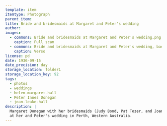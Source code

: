 ```yaml
---
template: item
itemtype: Photograph
parent_item: 
title: Bride and bridesmaids at Margaret and Peter's wedding
author: 
images:
  - commons: Bride and bridesmaids at Margaret and Peter's wedding.png
    caption: Full scan
  - commons: Bride and bridesmaids at Margaret and Peter's wedding, back.png
    caption: Verso
license: pd
date: 1936-09-15
date_precision: day
storage_location: folder1
storage_location_key: 92
tags:
  - photos
  - weddings
  - helen-margaret-hall
  - Peter Innes Donegan
  - joan-leake-hall
description: |
  Margaret Donegan with her bridesmaids (Judy Bond, Pat Tozer, and Joan Salom)
  at her and Peter's wedding in Perth, Western Australia.
---
```

